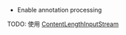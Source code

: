 
- Enable annotation processing


TODO: 使用 [ContentLengthInputStream](https://github.com/apache/httpcomponents-core/blob/master/httpcore5/src/main/java/org/apache/hc/core5/http/impl/io/ContentLengthInputStream.java)